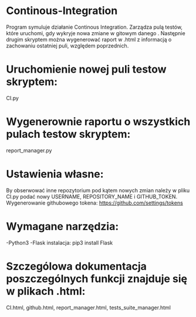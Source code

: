 # Continous-Integration

Program symuluje działanie Continous Integration.
Zarządza pulą testów, które uruchomi, gdy wykryje nowa zmiane w <REPOZYTORIUM> gitowym danego <USERNAME>.
Następnie drugim skryptem można wygenerować raport w .html z informacją o zachowaniu ostatniej puli, względem poprzednich.



# Uruchomienie nowej puli testow skryptem:
CI.py


# Wygenerownie raportu o wszystkich pulach testow skryptem:
report_manager.py


# Ustawienia własne:
By obserwować inne repozytorium pod kątem nowych zmian należy w pliku CI.py podać nowy USERNAME, REPOSITORY_NAME i GITHUB_TOKEN.
  Wygenerowanie githubowego tokena:
  https://github.com/settings/tokens
  
  
 # Wymagane narzędzia:
-Python3
-Flask
 instalacja:
 pip3 install Flask
	


# Szczególowa dokumentacja poszczególnych funkcji znajduje się w plikach .html:
CI.html,
github.html,
report_manager.html,
tests_suite_manager.html
